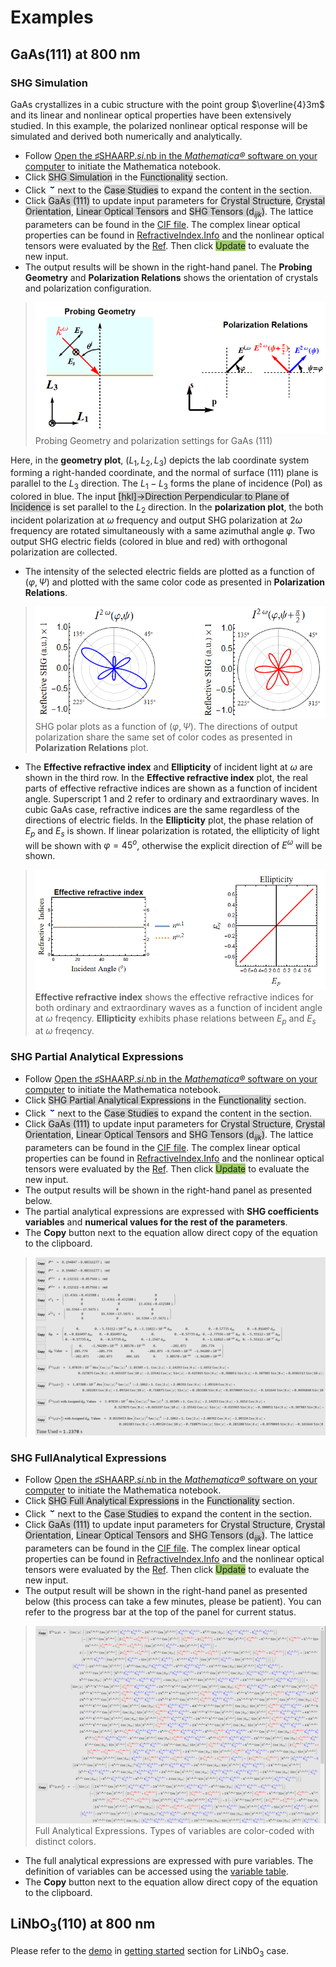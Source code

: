 # Examples

## GaAs(111) at 800 nm
### SHG Simulation
GaAs crystallizes in a cubic structure with the point group $\overline{4}3m$ and its linear and nonlinear optical properties have been extensively studied. In this example, the polarized nonlinear optical response will be simulated and derived both numerically and analytically.

- Follow [Open the ♯SHAARP._si_.nb in the _Mathematica®_ software on your computer](<install.md#Open the ♯SHAARP._si_.nb in the _Mathematica®_ software on your computer>) to initiate the Mathematica notebook.
- Click <span style="background-color: #D3D3D3">SHG Simulation</span> in the <span style="background-color: #D3D3D3">Functionality</span> section.
- Click ![ExpansionButton.png](img/ExpansionButton.png)next to the <span style="background-color: #D3D3D3">Case Studies</span> to expand the content in the section.
- Click  <span style="background-color: #D3D3D3">GaAs (111)</span> to update input parameters for <span style="background-color: #D3D3D3">Crystal Structure</span>, <span style="background-color: #D3D3D3">Crystal Orientation</span>, <span style="background-color: #D3D3D3">Linear Optical Tensors</span> and <span style="background-color: #D3D3D3">SHG Tensors (d<i><sub>ijk</sub></i>)</span>. The lattice parameters can be found in the [CIF file](http://www.crystallography.net/cod/9008845.cif). The complex linear optical properties can be found in [RefractiveIndex.Info](https://refractiveindex.info/?shelf=main&book=GaAs&page=Aspnes) and the nonlinear optical tensors were evaluated by the [Ref](https://doi-org.ezaccess.libraries.psu.edu/10.1103/PhysRevLett.90.036801). Then click <span style="background-color: #9CCC65">Update</span> to evaluate the new input.
- The output results will be shown in the right-hand panel. The **Probing Geometry** and **Polarization Relations** shows the orientation of crystals and polarization configuration.
>![GaAs(111)GeometryPolarization45.png](img/GaAs(111)GeometryPolarization45.png)
>Probing Geometry and polarization settings for GaAs (111)

Here, in the **geometry plot**, $(L_1,L_2,L_3)$ depicts the lab coordinate system forming a right-handed coordinate, and the normal of surface (111) plane is parallel to the $L_3$ direction. The $L_1-L_3$ forms the plane of incidence (PoI) as colored in blue. The input <span style="background-color: #D3D3D3">[hkl]->Direction Perpendicular to Plane of Incidence</span> is set parallel to the $L_2$ direction. In the **polarization plot**, the both incident polarization at $\omega$ frequency and output SHG polarization at $2\omega$ frequency are rotated simultaneously with a same azimuthal angle $\varphi$. Two output SHG electric fields (colored in blue and red) with orthogonal polarization are collected.

- The intensity of the selected electric fields are plotted as a function of $(\varphi,\Psi)$ and plotted with the same color code as presented in **Polarization Relations**.

>![GaAs(111)PolarPlot45.png](img/GaAs(111)PolarPlot45.png)
>SHG polar plots as a function of $(\varphi,\Psi)$. The directions of output polarization share the same set of color codes as presented in **Polarization Relations** plot.


- The **Effective refractive index** and **Ellipticity** of incident light at $\omega$ are shown in the third row. In the **Effective refractive index** plot, the real parts of effective refractive indices are shown as a function of incident angle. Superscript 1 and 2 refer to ordinary and extraordinary waves. In cubic GaAs case, refractive indices are the same regardless of the directions of electric fields. In the **Ellipticity** plot, the phase relation of $E_p$ and $E_s$ is shown. If linear polarization is rotated, the ellipticity of light will be shown with $\varphi=45^o$, otherwise the explicit direction of $E^{\omega}$ will be shown.
>![GaAs(111)IndexEllipticity.png](img/GaAs(111)IndexEllipticity.png)
>**Effective refractive index** shows the effective refractive indices for both ordinary and extraordinary waves as a function of incident angle at $\omega$ freqency. **Ellipticity** exhibits phase relations between $E_p$ and $E_s$ at $\omega$ freqency.

### SHG Partial Analytical Expressions
- Follow [Open the ♯SHAARP._si_.nb in the _Mathematica®_ software on your computer](<install.md#Open the ♯SHAARP._si_.nb in the _Mathematica®_ software on your computer>) to initiate the Mathematica notebook.
- Click <span style="background-color: #D3D3D3">SHG Partial Analytical Expressions</span> in the <span style="background-color: #D3D3D3">Functionality</span> section.
- Click ![ExpansionButton.png](img/ExpansionButton.png)next to the <span style="background-color: #D3D3D3">Case Studies</span> to expand the content in the section.
- Click  <span style="background-color: #D3D3D3">GaAs (111)</span> to update input parameters for <span style="background-color: #D3D3D3">Crystal Structure</span>, <span style="background-color: #D3D3D3">Crystal Orientation</span>, <span style="background-color: #D3D3D3">Linear Optical Tensors</span> and <span style="background-color: #D3D3D3">SHG Tensors (d<i><sub>ijk</sub></i>)</span>. The lattice parameters can be found in the [CIF file](http://www.crystallography.net/cod/9008845.cif). The complex linear optical properties can be found in [RefractiveIndex.Info](https://refractiveindex.info/?shelf=main&book=GaAs&page=Aspnes) and the nonlinear optical tensors were evaluated by the [Ref](https://doi-org.ezaccess.libraries.psu.edu/10.1103/PhysRevLett.90.036801). Then click <span style="background-color: #9CCC65">Update</span> to evaluate the new input.
- The output results will be shown in the right-hand panel as presented below.
- The partial analytical expressions are expressed with **SHG coefficients variables** and **numerical values for the rest of the parameters**.
- The **Copy** button next to the equation allow direct copy of the equation to the clipboard.
>![GaAsPartialOutput.png](img/GaAsPartialOutput.png)
>

### SHG FullAnalytical Expressions
- Follow [Open the ♯SHAARP._si_.nb in the _Mathematica®_ software on your computer](<install.md#Open the ♯SHAARP._si_.nb in the _Mathematica®_ software on your computer>) to initiate the Mathematica notebook.
- Click <span style="background-color: #D3D3D3">SHG Full Analytical Expressions</span> in the <span style="background-color: #D3D3D3">Functionality</span> section.
- Click ![ExpansionButton.png](img/ExpansionButton.png)next to the <span style="background-color: #D3D3D3">Case Studies</span> to expand the content in the section.
- Click  <span style="background-color: #D3D3D3">GaAs (111)</span> to update input parameters for <span style="background-color: #D3D3D3">Crystal Structure</span>, <span style="background-color: #D3D3D3">Crystal Orientation</span>, <span style="background-color: #D3D3D3">Linear Optical Tensors</span> and <span style="background-color: #D3D3D3">SHG Tensors (d<i><sub>ijk</sub></i>)</span>. The lattice parameters can be found in the [CIF file](http://www.crystallography.net/cod/9008845.cif). The complex linear optical properties can be found in [RefractiveIndex.Info](https://refractiveindex.info/?shelf=main&book=GaAs&page=Aspnes) and the nonlinear optical tensors were evaluated by the [Ref](https://doi-org.ezaccess.libraries.psu.edu/10.1103/PhysRevLett.90.036801). Then click <span style="background-color: #9CCC65">Update</span> to evaluate the new input.
- The output result will be shown in the right-hand panel as presented below (this process can take a few minutes, please be patient). You can refer to the progress bar at the top of the panel for current status.
>![GaAsFullOutput.png](img/GaAsFullOutput.png)
>Full Analytical Expressions. Types of variables are color-coded with distinct colors. 

- The full analytical expressions are expressed with pure variables. The definition of variables can be accessed using the [variable table](table.md).
- The **Copy** button next to the equation allow direct copy of the equation to the clipboard.

## LiNbO<b><sub>3</sub></b>(110) at 800 nm
Please refer to the [demo](<install.md#Try preset demos>) in [getting started](install.md) section for LiNbO<sub>3</sub> case.